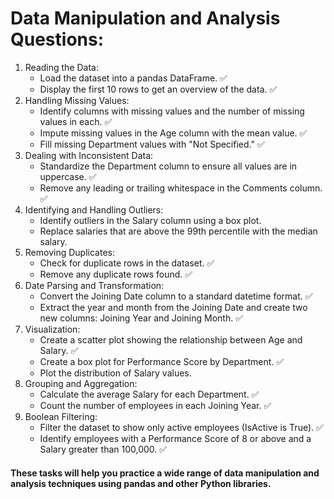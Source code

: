 # Data Manipulation and Analysis Questions:
1.	Reading the Data:
    * Load the dataset into a pandas DataFrame. ✅
    * Display the first 10 rows to get an overview of the data. ✅
2.	Handling Missing Values:
	* Identify columns with missing values and the number of missing values in each. ✅
	* Impute missing values in the Age column with the mean value. ✅
	* Fill missing Department values with "Not Specified." ✅
3.	Dealing with Inconsistent Data:
	* Standardize the Department column to ensure all values are in uppercase. ✅
	* Remove any leading or trailing whitespace in the Comments column. ✅
4.	Identifying and Handling Outliers:
	* Identify outliers in the Salary column using a box plot.
	* Replace salaries that are above the 99th percentile with the median salary.
5.	Removing Duplicates:
	* Check for duplicate rows in the dataset. ✅
	* Remove any duplicate rows found. ✅
6.	Date Parsing and Transformation:
	* Convert the Joining Date column to a standard datetime format. ✅
	* Extract the year and month from the Joining Date and create two new columns: Joining Year and Joining Month. ✅
7.	Visualization:
	* Create a scatter plot showing the relationship between Age and Salary. ✅
	* Create a box plot for Performance Score by Department. ✅
	* Plot the distribution of Salary values.
8.	Grouping and Aggregation:
	* Calculate the average Salary for each Department. ✅
	* Count the number of employees in each Joining Year. ✅
9.	Boolean Filtering:
	* Filter the dataset to show only active employees (IsActive is True). ✅
	* Identify employees with a Performance Score of 8 or above and a Salary greater than 100,000. ✅
    
 #### These tasks will help you practice a wide range of data manipulation and analysis techniques using pandas and other Python libraries. 
